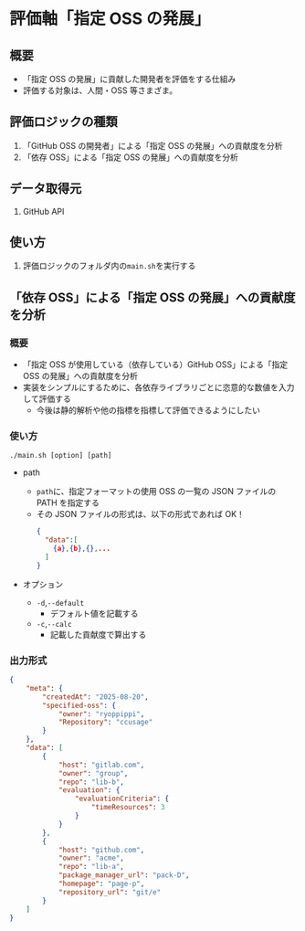 # 評価軸「指定 OSS の発展」

## 概要

- 「指定 OSS の発展」に貢献した開発者を評価をする仕組み
- 評価する対象は、人間・OSS 等さまざま。

## 評価ロジックの種類

1. 「GitHub OSS の開発者」による「指定 OSS の発展」への貢献度を分析
2. 「依存 OSS」による「指定 OSS の発展」への貢献度を分析

## データ取得元

1. GitHub API

## 使い方

1. 評価ロジックのフォルダ内の`main.sh`を実行する

## 「依存 OSS」による「指定 OSS の発展」への貢献度を分析

### 概要

- 「指定 OSS が使用している（依存している）GitHub OSS」による「指定 OSS の発展」への貢献度を分析
- 実装をシンプルにするために、各依存ライブラリごとに恣意的な数値を入力して評価する
  - 今後は静的解析や他の指標を指標して評価できるようにしたい

### 使い方

```shell
./main.sh [option] [path]
```

- path

  - `path`に、指定フォーマットの使用 OSS の一覧の JSON ファイルの PATH を指定する
  - その JSON ファイルの形式は、以下の形式であれば OK！
    ```json
    {
      "data":[
        {a},{b},{},...
      ]
    }
    ```

- オプション
  - `-d`,`--default`
    - デフォルト値を記載する
  - `-c`,`--calc`
    - 記載した貢献度で算出する

### 出力形式

```json
{
	"meta": {
		"createdAt": "2025-08-20",
		"specified-oss": {
			"owner": "ryoppippi",
			"Repository": "ccusage"
		}
	},
	"data": [
		{
			"host": "gitlab.com",
			"owner": "group",
			"repo": "lib-b",
			"evaluation": {
				"evaluationCriteria": {
					"timeResources": 3
				}
			}
		},
		{
			"host": "github.com",
			"owner": "acme",
			"repo": "lib-a",
			"package_manager_url": "pack-D",
			"homepage": "page-p",
			"repository_url": "git/e"
		}
	]
}
```
